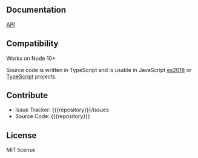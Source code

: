 Documentation
-------------

[API]({{{root}}}/packages/{{{short}}}/docs/index.html)

Compatibility
-------------

Works on Node 10+

Source code is written in TypeScript and is usable in JavaScript [es2018](https://2ality.com/2017/02/ecmascript-2018.html) or [TypeScript](https://www.typescriptlang.org/docs/home.html) projects.

Contribute
----------

- Issue Tracker: {{{repository}}}/issues
- Source Code: {{{repository}}}

License
-------

MIT license

[license-image]: http://img.shields.io/badge/license-MIT-blue.svg?style=flat
[license-url]: LICENSE

[npm-url]: https://npmjs.org/package/{{{name}}}
[npm-version-image]: http://img.shields.io/npm/v/{{{name}}}.svg?style=flat
[npm-downloads-image]: http://img.shields.io/npm/dm/{{{name}}}.svg?style=flat

[travis-url]: http://travis-ci.org/crucialfelix/supercolliderjs
[travis-image]: https://travis-ci.org/crucialfelix/supercolliderjs.svg?branch=master
